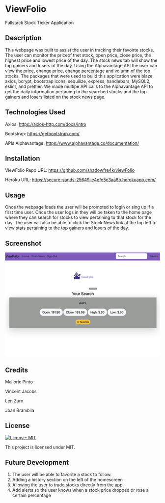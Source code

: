 # ViewFolio
Fullstack Stock Ticker Application

## Description

This webpage was built to assist the user in tracking their favoirte stocks.  The user can monitor the priceof thet stock, open price, close price, the highest price and lowest price of the day. The stock news tab will show the top gainers and losers of the day. Using the Alphavantage API the user can view the price, change price, change percentage and volumn of the top stocks.  The packages that were used to build this application were blaze, axios, bcrypt, bootstrap icons, sequilize, express, handlebars, MySQL2, eslint, and prettier.  We made multipe API calls to the Alphavantage API to get the daily information pertaning to the searched stocks and the top gainers and losers listed on the stock news page.  

## Technologies Used 

Axios: https://axios-http.com/docs/intro

Bootstrap: https://getbootstrap.com/

APIs 
    Alphavantage: https://www.alphavantage.co/documentation/

## Installation

ViewFolio Repo URL: https://github.com/shadowfre4k/viewFolio

Heroku URL: https://secure-sands-25649-e4efe5e3aa6b.herokuapp.com/

## Usage

Once the webpage loads the user will be prompted to login or sing up if a first time user. Once the user logs in they will be taken to the home page where they can search for stocks to view pertaining to that stock for the day. The user will also be able to click the Stock News link at the top left to view stats pertaining to the top gainers and losers of the day.       

## Screenshot

![Alt Text](public/images/Screenshot.png)


## Credits

Mallorie Pinto

Vincent Jacobs

Len Zuro

Joan Brambila

## License

[![License: MIT](https://img.shields.io/badge/License-MIT-yellow.svg)](https://opensource.org/licenses/MIT)

This project is licensed under MIT.

## Future Development

1. The user will be able to favorite a stock to follow.
2. Adding a history section on the left of the homescreen 
3. Allowing the user to trade stocks directly from the app 
4. Add alerts so the user knows when a stock price dropped or rose a certain percentage 

